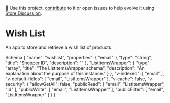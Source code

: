 📢 Use this project, [contribute](https://github.com/vtex-apps/wish-list) to it or open issues to help evolve it using [Store Discussion](https://github.com/vtex-apps/store-discussion).
# Wish List

An app to store and retrieve a wish list of products

Schema
{
    "name": "wishlist",
    "properties": {
        "email": {
            "type": "string",
            "title": "Shopper ID",
            "description": ""
        },
        "ListItemsWrapper": {
            "type": "array",
            "title": "The ListItemsWrapper schema",
            "description": "An explanation about the purpose of this instance."
        }
    },
    "v-indexed": [
        "email"
    ],
    "v-default-fields": [
        "email",
        "ListItemsWrapper"
    ],
    "v-cache": false,
    "v-security": {
    "allowGetAll": false,
    "publicRead": [ "email", "ListItemsWrapper", "id" ],
    "publicWrite": [ "email", "ListItemsWrapper" ],
    "publicFilter": [ "email", "ListItemsWrapper" ]
  }
}